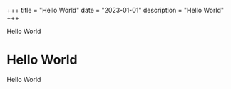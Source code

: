 +++
title = "Hello World"
date = "2023-01-01"
description = "Hello World"
+++

Hello World
<!--more-->

# Hello World

Hello World